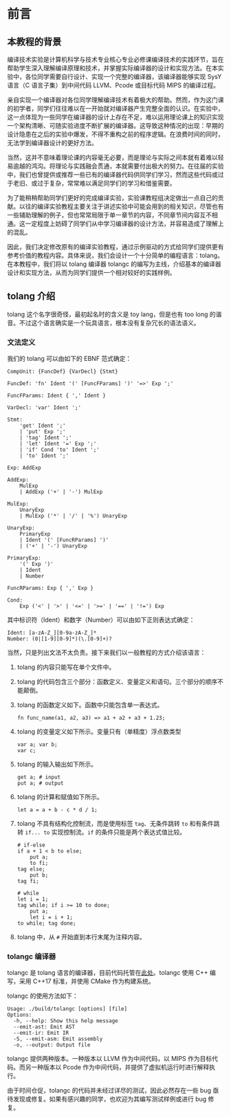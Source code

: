 # 前言

## 本教程的背景

编译技术实验是计算机科学与技术专业核心专业必修课编译技术的实践环节，旨在帮助学生深入理解编译原理和技术，并掌握实际编译器的设计和实现方法。在本实验中，各位同学需要自行设计、实现一个完整的编译器，该编译器能够实现 SysY 语言（C 语言子集）到中间代码 LLVM、Pcode 或目标代码 MIPS 的编译过程。

亲自实现一个编译器对各位同学理解编译技术有着极大的帮助。然而，作为这门课的初学者，同学们往往难以在一开始就对编译器产生完整全面的认识。在实验中，这一点体现为一些同学在编译器的设计上存在不足，难以运用理论课上的知识实现一个架构清晰、可随实验进度不断扩展的编译器。这导致这种情况的出现：早期的设计隐患在之后的实验中爆发，不得不重构之前的程序逻辑。在浪费时间的同时，无法学到编译器设计的更好方法。

当然，这并不意味着理论课的内容毫无必要，而是理论与实际之间本就有着难以轻易逾越的鸿沟。将理论与实践融会贯通，本就需要付出极大的努力。在往届的实验中，我们也曾提供或推荐一些已有的编译器代码供同学们学习，然而这些代码或过于老旧、或过于复杂，常常难以满足同学们的学习和借鉴需要。

为了能稍稍帮助同学们更好的完成编译实验，实验课教程组决定做出一点自己的贡献。以往的编译实验教程主要关注于讲述实验中可能会用到的相关知识，尽管也有一些辅助理解的例子，但也常常局限于单一章节的内容，不同章节间内容互不相通。这一定程度上妨碍了同学们从中学习编译器的设计方法，并容易造成了理解上的混乱。

因此，我们决定修改原有的编译实验教程，通过示例驱动的方式给同学们提供更有参考价值的教程内容。具体来说，我们会设计一个十分简单的编程语言：tolang。在本教程中，我们将以 tolang 编译器 tolangc 的编写为主线，介绍基本的编译器设计和实现方法，从而为同学们提供一个相对较好的实践样例。

## tolang 介绍

tolang 这个名字很奇怪，最初起名时的含义是 toy lang，但是也有 too long 的谐音。不过这个语言确实是一个玩具语言，根本没有复杂冗长的语法语义。

### 文法定义

我们的 tolang 可以由如下的 EBNF 范式确定：

```text
CompUnit: {FuncDef} {VarDecl} {Stmt}

FuncDef: 'fn' Ident '(' [FuncFParams] ')' '=>' Exp ';'

FuncFParams: Ident { ',' Ident }

VarDecl: 'var' Ident ';'

Stmt:
    'get' Ident ';'
    | 'put' Exp ';'
    | 'tag' Ident ';'
    | 'let' Ident '=' Exp ';'
    | 'if' Cond 'to' Ident ';'
    | 'to' Ident ';'

Exp: AddExp

AddExp:
    MulExp
    | AddExp ('+' | '-') MulExp

MulExp:
    UnaryExp
    | MulExp ('*' | '/' | '%') UnaryExp

UnaryExp:
    PrimaryExp
    | Ident '(' [FuncRParams] ')'
    | ('+' | '-') UnaryExp

PrimaryExp:
    '(' Exp ')'
    | Ident
    | Number

FuncRParams: Exp { ',' Exp }

Cond:
    Exp ('<' | '>' | '<=' | '>=' | '==' | '!=') Exp
```

其中标识符（Ident）和数字（Number）可以由如下正则表达式确定：

```text
Ident: [a-zA-Z_][0-9a-zA-Z_]*
Number: (0|[1-9][0-9]*)(\.[0-9]+)?
```

当然，只是列出文法不太负责。接下来我们以一般教程的方式介绍该语言：

1. tolang 的内容只能写在单个文件中。

2. tolang 的代码包含三个部分：函数定义、变量定义和语句。三个部分的顺序不能颠倒。

3. tolang 的函数定义如下。函数中只能包含单一表达式。
    ```text
    fn func_name(a1, a2, a3) => a1 + a2 + a3 + 1.23;
    ```

4. tolang 的变量定义如下所示。变量只有（单精度）浮点数类型
    ```text
    var a; var b;
    var c;
    ```

5. tolang 的输入输出如下所示。
    ```text
    get a; # input
    put a; # output
    ```

6. tolang 的计算和赋值如下所示。
    ```text
    let a = a + b - c * d / 1;
    ```

7. tolang 不具有结构化控制流，而是使用标签 `tag`、无条件跳转 `to` 和有条件跳转 `if... to` 实现控制流。`if` 的条件只能是两个表达式值比较。
    ```text
    # if-else
    if a + 1 < b to else;
        put a;
        to fi;
    tag else;
        put b;
    tag fi;

    # while
    let i = 1;
    tag while; if i >= 10 to done;
        put a;
        let i = i + 1;
    to while; tag done;
    ```

8. tolang 中，从 `#` 开始直到本行末尾为注释内容。

### tolangc 编译器

tolangc 是 tolang 语言的编译器，目前代码托管在[此处](https://github.com/wokron/tolangc)。tolangc 使用 C++ 编写，采用 C++17 标准，并使用 CMake 作为构建系统。

tolangc 的使用方法如下：

```text
Usage: ./build/tolangc [options] [file]
Options:
  -h, --help: Show this help message
  --emit-ast: Emit AST
  --emit-ir: Emit IR
  -S, --emit-asm: Emit assembly
  -o, --output: Output file
```

tolangc 提供两种版本。一种版本以 LLVM 作为中间代码，以 MIPS 作为目标代码。而另一种版本以 Pcode 作为中间代码，并提供了虚拟机运行时进行解释执行。

由于时间仓促，tolangc 的代码并未经过详尽的测试，因此必然存在一些 bug 亟待发现或修复。如果有感兴趣的同学，也欢迎为其编写测试样例或进行 bug 修复。
